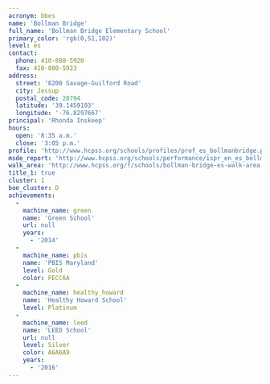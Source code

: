 ```yaml
---
acronym: bbes
name: 'Bollman Bridge'
full_name: 'Bollman Bridge Elementary School'
primary_color: 'rgb(0,51,102)'
level: es
contact:
  phone: 410-880-5920
  fax: 410-880-5923
address:
  street: '8200 Savage-Guilford Road'
  city: Jessup
  postal_code: 20794
  latitude: '39.1459103'
  longitude: '-76.8297667'
principal: 'Rhonda Inskeep'
hours:
  open: '8:35 a.m.'
  close: '3:05 p.m.'
profile: 'http://www.hcpss.org/schools/profiles/prof_es_bollmanbridge.pdf'
msde_report: 'http://www.hcpss.org/schools/performance/ispr_en_es_bollmanbridge.pdf'
walk_area: 'http://www.hcpss.org/f/schools/bollman-bridge-es-walk-area.pdf'
title_1: true
cluster: 1
boe_cluster: D
achievements:
  -
    machine_name: green
    name: 'Green School'
    url: null
    years:
      - '2014'
  -
    machine_name: pbis
    name: 'PBIS Maryland'
    level: Gold
    color: FECC6A
  -
    machine_name: healthy_howard
    name: 'Healthy Howard School'
    level: Platinum
  -
    machine_name: leed
    name: 'LEED School'
    url: null
    level: Silver
    color: A6A6A9
    years:
      - '2016'
---
```

